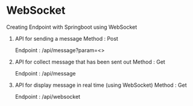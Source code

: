 # WebSocket
Creating Endpoint with Springboot using WebSocket

1. API for sending a message
   Method : Post
   
   Endpoint : /api/message?param=<<String>>
   
2. API for collect message that has been sent out
   Method : Get
   
   Endpoint : /api/message
   
3. API for display message in real time (using WebSocket)
   Method : Get
   
   Endpoint : /api/websocket
